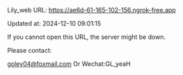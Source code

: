 Lily_web URL: https://ae6d-61-165-102-156.ngrok-free.app

Updated at: 2024-12-10 09:01:15

If you cannot open this URL, the server might be down.

Please contact: 

goley04@foxmail.com Or Wechat:GL_yeaH